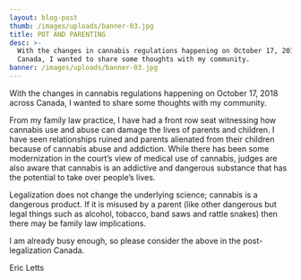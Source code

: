 ```yaml
---
layout: blog-post
thumb: /images/uploads/banner-03.jpg
title: POT AND PARENTING
desc: >-
  With the changes in cannabis regulations happening on October 17, 2018 across
  Canada, I wanted to share some thoughts with my community.
banner: /images/uploads/banner-03.jpg
---
```


With the changes in cannabis regulations happening on October 17, 2018 across Canada, I wanted to share some thoughts with my community.

From my family law practice, I have had a front row seat witnessing how cannabis use and abuse can damage the lives of parents and children. I have seen relationships ruined and parents alienated from their children because of cannabis abuse and addiction. While there has been some modernization in the court’s view of medical use of cannabis, judges are also aware that cannabis is an addictive and dangerous substance that has the potential to take over people’s lives.

Legalization does not change the underlying science; cannabis is a dangerous product. If it is misused by a parent (like other dangerous but legal things such as alcohol, tobacco, band saws and rattle snakes) then there may be family law implications.

I am already busy enough, so please consider the above in the post-legalization Canada.

Eric Letts
